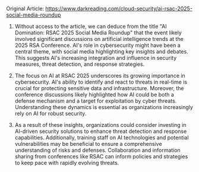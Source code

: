 Original Article: https://www.darkreading.com/cloud-security/ai-rsac-2025-social-media-roundup

1) Without access to the article, we can deduce from the title "AI Domination: RSAC 2025 Social Media Roundup" that the event likely involved significant discussions on artificial intelligence trends at the 2025 RSA Conference. AI's role in cybersecurity might have been a central theme, with social media highlighting key insights and debates. This suggests AI's increasing integration and influence in security measures, threat detection, and response strategies.

2) The focus on AI at RSAC 2025 underscores its growing importance in cybersecurity. AI's ability to identify and react to threats in real-time is crucial for protecting sensitive data and infrastructure. Moreover, the conference discussions likely highlighted how AI could be both a defense mechanism and a target for exploitation by cyber threats. Understanding these dynamics is essential as organizations increasingly rely on AI for robust security.

3) As a result of these insights, organizations could consider investing in AI-driven security solutions to enhance threat detection and response capabilities. Additionally, training staff on AI technologies and potential vulnerabilities may be beneficial to ensure a comprehensive understanding of risks and defenses. Collaboration and information sharing from conferences like RSAC can inform policies and strategies to keep pace with rapidly evolving threats.